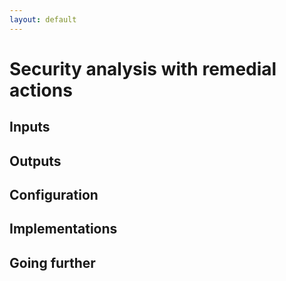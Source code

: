 ```yaml
---
layout: default
---
```


# Security analysis with remedial actions

## Inputs

## Outputs

## Configuration

## Implementations

## Going further

